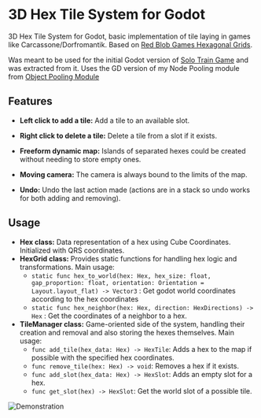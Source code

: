 # 3D Hex Tile System for Godot

3D Hex Tile System for Godot, basic implementation of tile laying in games like Carcassone/Dorfromantik. Based on [Red Blob Games Hexagonal Grids](https://www.redblobgames.com/grids/hexagons).

Was meant to be used for the initial Godot version of [Solo Train Game](https://github.com/AriJalk/SoloTrainGameUnity/) and was extracted from it.
Uses the GD version of my Node Pooling module from [Object Pooling Module](https://github.com/AriJalk/ObjectPoolModule/)

## Features

- **Left click to add a tile:** Add a tile to an available slot.
  
- **Right click to delete a tile:** Delete a tile from a slot if it exists.
  
- **Freeform dynamic map:** Islands of separated hexes could be created without needing to store empty ones.
  
- **Moving camera:** The camera is always bound to the limits of the map.
- **Undo:** Undo the last action made (actions are in a stack so undo works for both adding and removing).

## Usage

- **Hex class:** Data representation of a hex using Cube Coordinates. Initialized with QRS coordinates.
- **HexGrid class:** Provides static functions for handling hex logic and transformations. Main usage:
  - `static func hex_to_world(hex: Hex, hex_size: float, gap_proportion: float, orientation: Orientation = Layout.layout_flat) -> Vector3` : Get godot world coordinates according to the hex coordinates
  - `static func hex_neighbor(hex: Hex, direction: HexDirections) -> Hex` : Get the coordinates of a neighbor to a hex.
- **TileManager class:** Game-oriented side of the system, handling their creation and removal and also storing the hexes themselves. Main usage:
  - `func add_tile(hex_data: Hex) -> HexTile`: Adds a hex to the map if possible with the specified hex coordinates.
  - `func remove_tile(hex: Hex) -> void`: Removes a hex if it exists.
  - `func add_slot(hex_data: Hex) -> HexSlot`: Adds an empty slot for a hex.
  - `func get_slot(hex) -> HexSlot`: Get the world slot of a possible tile.

![Demonstration](HexGrid.gif)
